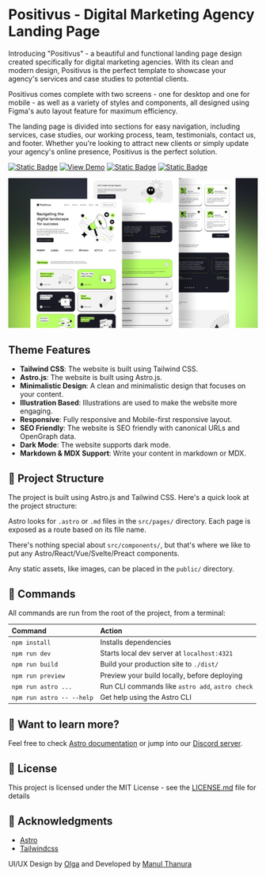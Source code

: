 # Positivus - Digital Marketing Agency Landing Page

Introducing "Positivus" - a beautiful and functional landing page design created specifically for digital marketing agencies. With its clean and modern design, Positivus is the perfect template to showcase your agency's services and case studies to potential clients.

Positivus comes complete with two screens - one for desktop and one for mobile - as well as a variety of styles and components, all designed using Figma's auto layout feature for maximum efficiency.

The landing page is divided into sections for easy navigation, including services, case studies, our working process, team, testimonials, contact us, and footer. Whether you're looking to attract new clients or simply update your agency's online presence, Positivus is the perfect solution.

[![Static Badge](https://img.shields.io/badge/UI%2FUX-Olga-blue)](https://www.figma.com/@olgaaverchenko) [![View Demo](https://img.shields.io/badge/Develop-Manul_Thanura-red)](https://lk.linkedin.com/in/manulthanura)
[![Static Badge](https://img.shields.io/badge/View_Demo-green)](https://positivus.vercel.app)
[![Static Badge](https://img.shields.io/badge/Astro-orange)](https://astro.build/)

![Cover](./public/cover.png)

## Theme Features

- **Tailwind CSS**: The website is built using Tailwind CSS.
- **Astro.js**: The website is built using Astro.js.
- **Minimalistic Design**: A clean and minimalistic design that focuses on your content.
- **Illustration Based**: Illustrations are used to make the website more engaging.
- **Responsive**: Fully responsive and Mobile-first responsive layout.
- **SEO Friendly**: The website is SEO friendly with canonical URLs and OpenGraph data.
- **Dark Mode**: The website supports dark mode.
- **Markdown & MDX Support**: Write your content in markdown or MDX.

## 🚀 Project Structure

The project is built using Astro.js and Tailwind CSS. Here's a quick look at the project structure:

Astro looks for `.astro` or `.md` files in the `src/pages/` directory. Each page is exposed as a route based on its file name.

There's nothing special about `src/components/`, but that's where we like to put any Astro/React/Vue/Svelte/Preact components.

Any static assets, like images, can be placed in the `public/` directory.

## 🧞 Commands

All commands are run from the root of the project, from a terminal:

| Command                   | Action                                           |
| :------------------------ | :----------------------------------------------- |
| `npm install`             | Installs dependencies                            |
| `npm run dev`             | Starts local dev server at `localhost:4321`      |
| `npm run build`           | Build your production site to `./dist/`          |
| `npm run preview`         | Preview your build locally, before deploying     |
| `npm run astro ...`       | Run CLI commands like `astro add`, `astro check` |
| `npm run astro -- --help` | Get help using the Astro CLI                     |

## 👀 Want to learn more?

Feel free to check [Astro documentation](https://docs.astro.build) or jump into our [Discord server](https://astro.build/chat).

## 📄 License

This project is licensed under the MIT License - see the [LICENSE.md](LICENSE.md) file for details

## 🙏 Acknowledgments

- [Astro](https://astro.build)
- [Tailwindcss](https://tailwindcss.com)

UI/UX Design by [Olga](https://www.figma.com/@olgaaverchenko) and Developed by [Manul Thanura](https://github.com/manulthanura)